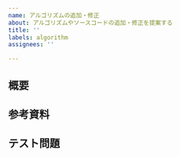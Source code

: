 ```yaml
---
name: アルゴリズムの追加・修正
about: アルゴリズムやソースコードの追加・修正を提案する
title: ''
labels: algorithm
assignees: ''

---
```


## 概要

<!-- 追加したいアルゴリズムの機能、計算量などを書く -->

## 参考資料

<!-- アルゴリズムの理解や実装に参考になりそうな資料などがあればここにURLを載せる（任意） -->

## テスト問題

<!-- 動作検証に使えそうな問題URLを載せる（任意） -->
